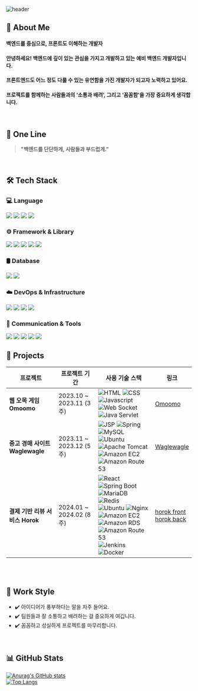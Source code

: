 <div>

  <!-- Header -->
  ![header](https://capsule-render.vercel.app/api?type=waving&color=gradient&height=300&section=header&text=Welcome%20to%20my%20GitHub!&fontSize=40&animation=fadeIn)

</div>

<div>

  <!-- About Me -->
  ## 👋 About Me
  #### 백엔드를 중심으로, 프론트도 이해하는 개발자
  #### 안녕하세요! 백엔드에 깊이 있는 관심을 가지고 개발하고 있는 예비 백엔드 개발자입니다.
  #### 프론트엔드도 어느 정도 다룰 수 있는 유연함을 가진 개발자가 되고자 노력하고 있어요.
  #### 프로젝트를 함께하는 사람들과의 ‘소통과 배려’, 그리고 ‘꼼꼼함’을 가장 중요하게 생각합니다.
  <br/>

  ## 💬 One Line
  > **"백엔드를 단단하게, 사람들과 부드럽게."**

  <br/>

  ## 🛠️ Tech Stack
### 💻 Language
<img src="https://img.shields.io/badge/Java-007396?style=flat-square&logo=Java&logoColor=white"/>
<img src="https://img.shields.io/badge/JavaScript-F7DF1E?style=flat-square&logo=JavaScript&logoColor=black"/>
<img src="https://img.shields.io/badge/HTML5-E34F26?style=flat-square&logo=HTML5&logoColor=white"/>
<img src="https://img.shields.io/badge/CSS3-1572B6?style=flat-square&logo=CSS3&logoColor=white"/>

### ⚙️ Framework & Library
<img src="https://img.shields.io/badge/Spring-6DB33F?style=flat-square&logo=Spring&logoColor=white"/>
<img src="https://img.shields.io/badge/Spring%20Boot-6DB33F?style=flat-square&logo=Spring%20Boot&logoColor=white"/>
<img src="https://img.shields.io/badge/React-087A9F?style=flat-square&logo=React&logoColor=white"/>
<img src="https://img.shields.io/badge/JSP-%23C55D02?style=flat-square&logo=java&logoColor=white"/>
<img src="https://img.shields.io/badge/Java%20Servlet-%23C55D02?style=flat-square&logo=java&logoColor=white"/>

### 🛢 Database
<img src="https://img.shields.io/badge/MySQL-4479A1?style=flat-square&logo=MySQL&logoColor=white"/>
<img src="https://img.shields.io/badge/MariaDB-1F305F?style=flat-square&logo=MariaDB&logoColor=white"/>

### ☁️ DevOps & Infrastructure
<img src="https://img.shields.io/badge/Amazon%20EC2-FF9900?style=flat-square&logo=Amazon%20EC2&logoColor=white"/>
<img src="https://img.shields.io/badge/Apache%20Tomcat-C9A21D?style=flat-square&logo=Apache%20Tomcat&logoColor=white"/>
<img src="https://img.shields.io/badge/Docker-2496ED?style=flat-square&logo=Docker&logoColor=white"/>
<img src="https://img.shields.io/badge/Ubuntu-E95420?style=flat-square&logo=Ubuntu&logoColor=white"/>

### 🔌 Communication & Tools
<img src="https://img.shields.io/badge/GitHub-181717?style=flat-square&logo=GitHub&logoColor=white"/>
<img src="https://img.shields.io/badge/Slack-4A154B?style=flat-square&logo=Slack&logoColor=white"/>
<img src="https://img.shields.io/badge/Jira-0052CC?style=flat-square&logo=Jira&logoColor=white"/>
<img src="https://img.shields.io/badge/YouTrack-000000?style=flat-square&logo=YouTrack&logoColor=white"/>
<img src="https://img.shields.io/badge/Discord-5865F2?style=flat-square&logo=Discord&logoColor=white"/>
  <br/>

  ## 📂 Projects
| 프로젝트 | 프로젝트 기간 | 사용 기술 스택 | 링크 |
|----------|----------------|----------------|------|
| **웹 오목 게임 Omoomo** | 2023.10 ~ 2023.11 (3주) | ![HTML](https://img.shields.io/badge/HTML-E34F26?logo=html5&logoColor=ffffff) ![CSS](https://img.shields.io/badge/CSS-1572B6?logo=css3&logoColor=ffffff) ![Javascript](https://img.shields.io/badge/Javascript-CEB82F?logo=javascript&logoColor=ffffff) <br/> ![Web Socket](https://img.shields.io/badge/Web_socket-%23010101) ![Java Servlet](https://img.shields.io/badge/Java_Servlet-%23C55D02) | [Omoomo](https://github.com/Cubites/omoomo) |
| **중고 경매 사이트 Waglewagle** | 2023.11 ~ 2023.12 (5주) | ![JSP](https://img.shields.io/badge/JSP-%23C55D02) ![Spring](https://img.shields.io/badge/Spring-6DB33F?logo=spring&logoColor=ffffff) <br/> ![MySQL](https://img.shields.io/badge/MySQL-4479A1?logo=mysql&logoColor=ffffff) <br/> ![Ubuntu](https://img.shields.io/badge/Ubuntu-E95420?logo=ubuntu&logoColor=ffffff) ![Apache Tomcat](https://img.shields.io/badge/Apache_Tomcat-C9A21D?logo=apachetomcat&logoColor=ffffff) <br/> ![Amazon EC2](https://img.shields.io/badge/Amazon_EC2-FF9900?logo=Amazon%20EC2&logoColor=ffffff) ![Amazon Route 53](https://img.shields.io/badge/Amazon%20Route%2053-8C4FFF?logo=Amazon%20route%2053&logoColor=ffffff) | [Waglewagle](https://github.com/Cubites/waglewagle) |
| **결제 기반 리뷰 서비스 Horok** | 2024.01 ~ 2024.02 (8주) | ![React](https://img.shields.io/badge/React-087A9F?logo=react&logoColor=ffffff) ![Spring Boot](https://img.shields.io/badge/Spring_Boot-6DB33F?logo=springboot&logoColor=ffffff) <br/> ![MariaDB](https://img.shields.io/badge/MariaDB-1F305F?logo=mariadb&logoColor=ffffff) ![Redis](https://img.shields.io/badge/Redis-DC382D?logo=redis&logoColor=ffffff) <br/> ![Ubuntu](https://img.shields.io/badge/Ubuntu-E95420?logo=ubuntu&logoColor=ffffff) ![Nginx](https://img.shields.io/badge/Nginx-009639?logo=nginx&logoColor=ffffff) <br/> ![Amazon EC2](https://img.shields.io/badge/Amazon_EC2-FF9900?logo=Amazon%20EC2&logoColor=ffffff) ![Amazon RDS](https://img.shields.io/badge/Amazon%20RDS-527FFF?logo=Amazon%20rds&logoColor=ffffff) ![Amazon Route 53](https://img.shields.io/badge/Amazon%20Route%2053-8C4FFF?logo=Amazon%20route%2053&logoColor=ffffff) <br/> ![Jenkins](https://img.shields.io/badge/Jenkins-D24939?logo=jenkins&logoColor=ffffff) ![Docker](https://img.shields.io/badge/docker-2496ED?logo=docker&logoColor=ffffff) | [horok front](https://github.com/Cubites/horok_front.git) <br/> [horok back](https://github.com/Cubites/horok_back.git) |

<br/>

  <br/>

  ## 🧩 Work Style
  - ✔️ 아이디어가 풍부하다는 말을 자주 들어요.
  - ✔️ 팀원들과 잘 소통하고 배려하는 걸 중요하게 여깁니다.
  - ✔️ 꼼꼼하고 성실하게 프로젝트를 마무리합니다.

  <br/>

  ## 📊 GitHub Stats
  [![Anurag's GitHub stats](https://github-readme-stats.vercel.app/api?username=dew715&show_icons=true&theme=tokyonight)](https://github.com/anuraghazra/github-readme-stats)  
  [![Top Langs](https://github-readme-stats.vercel.app/api/top-langs/?username=dew715&layout=compact&theme=tokyonight)](https://github.com/anuraghazra/github-readme-stats)

</div>

<!--
**seulinate/seulinate** is a ✨ _special_ ✨ repository because its `README.md` (this file) appears on your GitHub profile.

Here are some ideas to get you started:

- 🔭 I’m currently working on ...
- 🌱 I’m currently learning ...
- 👯 I’m looking to collaborate on ...
- 🤔 I’m looking for help with ...
- 💬 Ask me about ...
- 📫 How to reach me: ...
- 😄 Pronouns: ...
- ⚡ Fun fact: ...
-->
